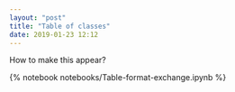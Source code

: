 ```yaml
---
layout: "post"
title: "Table of classes"
date: 2019-01-23 12:12
---
```

How to make this appear?

{% notebook  notebooks/Table-format-exchange.ipynb %}
